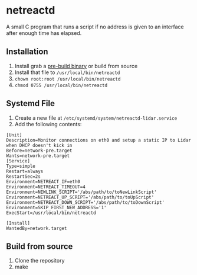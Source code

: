 # netreactd

A small C program that runs a script if no address is given to an interface after enough time has elapsed.

## Installation

1. Install grab a [pre-build binary](https://github.com/Airtonomy/netreactd/releases) or build from source
2. Install that file to `/usr/local/bin/netreactd`
3. `chown root:root /usr/local/bin/netreactd`
4. `chmod 0755 /usr/local/bin/netreactd`

## Systemd File

1. Create a new file at `/etc/systemd/system/netreactd-lidar.service`
2. Add the following contents:

```systemd
[Unit]
Description=Monitor connections on eth0 and setup a static IP to Lidar when DHCP doesn't kick in
Before=network-pre.target
Wants=network-pre.target
[Service]
Type=simple
Restart=always
RestartSec=2s
Environment=NETREACT_IF=eth0
Environment=NETREACT_TIMEOUT=4
Environment=NEWLINK_SCRIPT='/abs/path/to/toNewLinkScript'
Environment=NETREACT_UP_SCRIPT='/abs/path/to/toUpScript'
Environment=NETREACT_DOWN_SCRIPT='/abs/path/to/toDownScript'
Environment=SKIP_FIRST_NEW_ADDRESS='1'
ExecStart=/usr/local/bin/netreactd

[Install]
WantedBy=network.target
```

## Build from source

1. Clone the repository
2. make
